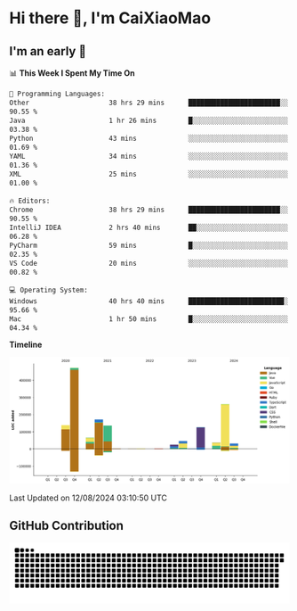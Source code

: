 # Hi there 👋, I'm CaiXiaoMao

## I'm an early 🐤
<!--START_SECTION:waka-->
📊 **This Week I Spent My Time On** 

```text
💬 Programming Languages: 
Other                    38 hrs 29 mins      ███████████████████████░░   90.55 % 
Java                     1 hr 26 mins        █░░░░░░░░░░░░░░░░░░░░░░░░   03.38 % 
Python                   43 mins             ░░░░░░░░░░░░░░░░░░░░░░░░░   01.69 % 
YAML                     34 mins             ░░░░░░░░░░░░░░░░░░░░░░░░░   01.36 % 
XML                      25 mins             ░░░░░░░░░░░░░░░░░░░░░░░░░   01.00 % 

🔥 Editors: 
Chrome                   38 hrs 29 mins      ███████████████████████░░   90.55 % 
IntelliJ IDEA            2 hrs 40 mins       ██░░░░░░░░░░░░░░░░░░░░░░░   06.28 % 
PyCharm                  59 mins             █░░░░░░░░░░░░░░░░░░░░░░░░   02.35 % 
VS Code                  20 mins             ░░░░░░░░░░░░░░░░░░░░░░░░░   00.82 % 

💻 Operating System: 
Windows                  40 hrs 40 mins      ████████████████████████░   95.66 % 
Mac                      1 hr 50 mins        █░░░░░░░░░░░░░░░░░░░░░░░░   04.34 % 
```

**Timeline**

![Lines of Code chart](https://raw.githubusercontent.com/caixiaomao/caixiaomao/main/assets/bar_graph.png)


 Last Updated on 12/08/2024 03:10:50 UTC
<!--END_SECTION:waka-->

## GitHub Contribution
<picture>
  <source media="(prefers-color-scheme: dark)" srcset="/dist/snake/github-contribution-grid-snake-dark.svg" />
  <source media="(prefers-color-scheme: light)" srcset="/dist/snake/github-contribution-grid-snake.svg" />
  <img alt="github contribution grid snake animation" src="/dist/snake/github-contribution-grid-snake.svg" />
</picture>
